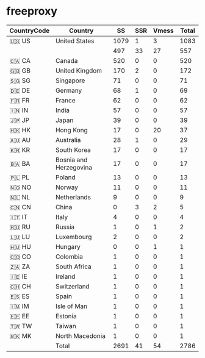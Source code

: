 # freeproxy

|CountryCode|Country|SS|SSR|Vmess|Total|
|  ----  | ----  |  ----  | ----  |  ----  | ----  |
|🇺🇸 US|United States|1079|1|3|1083|
| ||497|33|27|557|
|🇨🇦 CA|Canada|520|0|0|520|
|🇬🇧 GB|United Kingdom|170|2|0|172|
|🇸🇬 SG|Singapore|71|0|0|71|
|🇩🇪 DE|Germany|68|1|0|69|
|🇫🇷 FR|France|62|0|0|62|
|🇮🇳 IN|India|57|0|0|57|
|🇯🇵 JP|Japan|39|0|0|39|
|🇭🇰 HK|Hong Kong|17|0|20|37|
|🇦🇺 AU|Australia|28|1|0|29|
|🇰🇷 KR|South Korea|17|0|0|17|
|🇧🇦 BA|Bosnia and Herzegovina|17|0|0|17|
|🇵🇱 PL|Poland|13|0|0|13|
|🇳🇴 NO|Norway|11|0|0|11|
|🇳🇱 NL|Netherlands|9|0|0|9|
|🇨🇳 CN|China|0|3|2|5|
|🇮🇹 IT|Italy|4|0|0|4|
|🇷🇺 RU|Russia|1|0|1|2|
|🇱🇺 LU|Luxembourg|2|0|0|2|
|🇭🇺 HU|Hungary|0|0|1|1|
|🇨🇴 CO|Colombia|1|0|0|1|
|🇿🇦 ZA|South Africa|1|0|0|1|
|🇮🇪 IE|Ireland|1|0|0|1|
|🇨🇭 CH|Switzerland|1|0|0|1|
|🇪🇸 ES|Spain|1|0|0|1|
|🇮🇲 IM|Isle of Man|1|0|0|1|
|🇪🇪 EE|Estonia|1|0|0|1|
|🇹🇼 TW|Taiwan|1|0|0|1|
|🇲🇰 MK|North Macedonia|1|0|0|1|
||Total|2691|41|54|2786|
